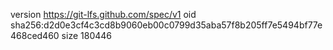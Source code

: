 version https://git-lfs.github.com/spec/v1
oid sha256:d2d0e3cf4c3cd8b9060eb00c0799d35aba57f8b205ff7e5494bf77e468ced460
size 180446
